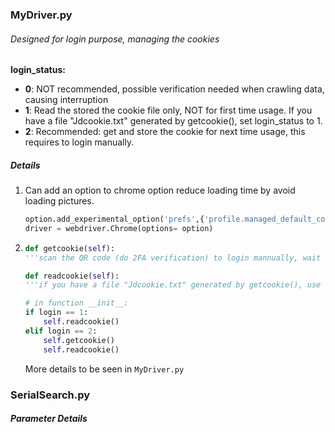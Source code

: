 ### MyDriver.py

###### Designed for login purpose, managing the cookies

**login_status:** 

- **0**: NOT recommended, possible verification needed when crawling data, causing interruption  
- **1**: Read the stored the cookie file only, NOT for first time usage. If you have a file "Jdcookie.txt" generated by getcookie(), set login_status to 1.
- **2**: Recommended: get and store the cookie for next time usage, this requires to login manually.     


##### Details

1. Can add an option to chrome option reduce loading time by avoid loading pictures.

   ```python
   option.add_experimental_option('prefs',{'profile.managed_default_content_settings.images': 2})
   driver = webdriver.Chrome(options= option)
   ```

2. ```python
   def getcookie(self):
   '''scan the QR code (do 2FA verification) to login mannually, wait until url to be www.jd.com'''
   
   def readcookie(self):
   '''if you have a file "Jdcookie.txt" generated by getcookie(), use this function to login. If you encounter some verification problem when logging in, just do it manually (using passwords or scan the QR code), the browser will wait for you to do so.'''
   
   # in function __init__:  
   if login == 1:
       self.readcookie()
   elif login == 2:
       self.getcookie()
       self.readcookie()
   ```

   More details to be seen in `MyDriver.py`

### SerialSearch.py

##### Parameter Details
